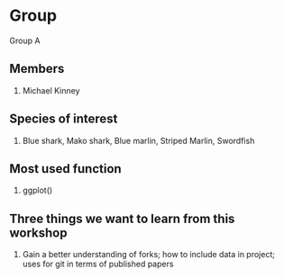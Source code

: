 # Group   
Group A

## Members  
1. Michael Kinney

## Species of interest  

1. Blue shark, Mako shark, Blue marlin, Striped Marlin, Swordfish

## Most used function 

1. ggplot()

## Three things we want to learn from this workshop  

1. Gain a better understanding of forks; how to include data in project; uses for git in terms of published papers
